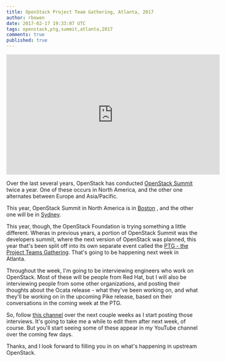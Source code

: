 ```yaml
---
title: OpenStack Project Team Gathering, Atlanta, 2017
author: rbowen
date: 2017-02-17 19:33:07 UTC
tags: openstack,ptg,summit,atlanta,2017
comments: true
published: true
---
```


<iframe width="560" height="315" src="https://www.youtube.com/embed/oOKnJaJI7j8?list=PL27cQhFqK1QzaZL1XrX_CzT7uCOWQ64xM" frameborder="0" allowfullscreen></iframe>

Over the last several years, OpenStack has conducted [OpenStack Summit](http://openstack.org/summit)  twice a year. One of these occurs in North America, and the other one alternates between Europe and Asia/Pacific.

This year, OpenStack Summit in North America is in [Boston](https://www.openstack.org/summit/boston-2017/) , and the other one will be in [Sydney](https://www.openstack.org/summit/sydney-2017/). 

This year, though, the OpenStack Foundation is trying something a little different. Wheras in previous years, a portion of OpenStack Summit was the developers summit, where the next version of OpenStack was planned, this year that's been split off into its own separate event called the [PTG - the Project Teams Gathering](https://www.openstack.org/ptg). That's going to be happening next week in Atlanta.

Throughout the week, I'm going to be interviewing engineers who work on OpenStack. Most of these will be people from Red Hat, but I will also be interviewing people from some other organizations, and posting their thoughts about the Ocata release - what they've been working on, and what they'll be working on in the upcoming Pike release, based on their conversations in the coming week at the PTG.

So, follow [this channel](https://www.youtube.com/playlist?list=PL27cQhFqK1QzaZL1XrX_CzT7uCOWQ64xM) over the next couple weeks as I start posting those interviews. It's going to take me a while to edit them after next week, of course. But you'll start seeing some of these appear in my YouTube channel over the coming few days.

Thanks, and I look forward to filling you in on what's happening in upstream OpenStack.